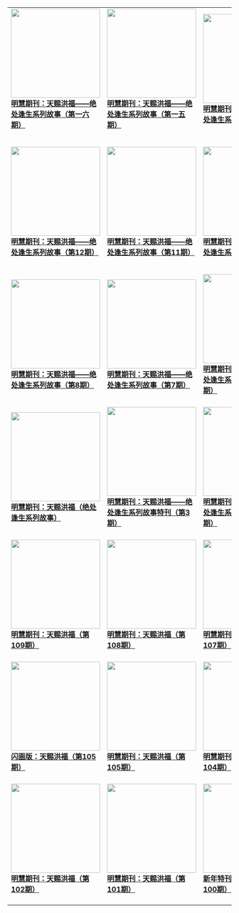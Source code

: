 |||||
|---|---|---|---|
|[<img width="200px" src="http://qikan.minghui.org/mhqkpage/qikanimage/2020/12/29/tchf-16-2in1-read-cover.png" ><br/><b> 明慧期刊：天赐洪福——绝处逢生系列故事（第一六期）</b><br/><br/>](../pages/hongfu/200859.md)|[<img width="200px" src="http://qikan.minghui.org/mhqkpage/qikanimage/2020/06/24/tchf-15-2in1-read-cover.png" ><br/><b> 明慧期刊：天赐洪福——绝处逢生系列故事（第一五期）</b><br/><br/>](../pages/hongfu/198079.md)|[<img width="200px" src="http://qikan.minghui.org/mhqkpage/qikanimage/2020/04/22/tchf14read-cover.png" ><br/><b> 明慧期刊：天赐洪福——绝处逢生系列故事（第14期）</b><br/><br/>](../pages/hongfu/197278.md)|[<img width="200px" src="http://qikan.minghui.org/mhqkpage/qikanimage/2020/02/13/tchf-tk-read-cover.png" ><br/><b> 明慧期刊：天赐洪福（特刊）</b><br/><br/>](../pages/hongfu/196427.md)|
|[<img width="200px" src="http://qikan.minghui.org/mhqkpage/qikanimage/2019/12/31/tchf122in1read-cover.png" ><br/><b> 明慧期刊：天赐洪福——绝处逢生系列故事（第12期）</b><br/><br/>](../pages/hongfu/195837.md)|[<img width="200px" src="http://qikan.minghui.org/mhqkpage/qikanimage/2019/09/25/tchf-11-2in1-read-cover.png" ><br/><b> 明慧期刊：天赐洪福——绝处逢生系列故事（第11期）</b><br/><br/>](../pages/hongfu/194580.md)|[<img width="200px" src="http://qikan.minghui.org/mhqkpage/qikanimage/2019/07/26/tchf-10-2in1-read-cover.png" ><br/><b> 明慧期刊：天赐洪福——绝处逢生系列故事（第10期）</b><br/><br/>](../pages/hongfu/193726.md)|[<img width="200px" src="http://qikan.minghui.org/mhqkpage/qikanimage/2019/05/26/tchf-09-2in1-read-cover.png" ><br/><b> 明慧期刊：《天赐洪福》——绝处逢生系列故事（第九期）</b><br/><br/>](../pages/hongfu/192965.md)|
|[<img width="200px" src="http://qikan.minghui.org/mhqkpage/qikanimage/2019/03/26/tchf-08-2in1-read-cover.png" ><br/><b> 明慧期刊：天赐洪福——绝处逢生系列故事（第8期）</b><br/><br/>](../pages/hongfu/192191.md)|[<img width="200px" src="http://qikan.minghui.org/mhqkpage/qikanimage/2019/01/24/tchf-07-2in1-read-cover.png" ><br/><b> 明慧期刊：天赐洪福——绝处逢生系列故事（第7期）</b><br/><br/>](../pages/hongfu/191492.md)|[<img width="200px" src="http://qikan.minghui.org/mhqkpage/qikanimage/2018/10/17/tchf-06-2in1-read-cover.png" ><br/><b> 明慧期刊：天赐洪福——绝处逢生系列故事期刊（第六期）</b><br/><br/>](../pages/hongfu/190195.md)|[<img width="200px" src="http://qikan.minghui.org/mhqkpage/qikanimage/2018/07/02/tchf-05-2in1-hw-read-cover.png" ><br/><b> 明慧期刊：天赐洪福——绝处逢生系列故事期刊（第五期）</b><br/><br/>](../pages/hongfu/188809.md)|
|[<img width="200px" src="http://qikan.minghui.org/mhqkpage/qikanimage/2018/03/28/tchf-04-2in1-read-cover.png" ><br/><b> 明慧期刊：天赐洪福（绝处逢生系列故事）</b><br/><br/>](../pages/hongfu/187567.md)|[<img width="200px" src="http://qikan.minghui.org/mhqkpage/qikanimage/2018/01/20/tchf-03-2in1-read-cover.png" ><br/><b> 明慧期刊：天赐洪福——绝处逢生系列故事特刊（第3期）</b><br/><br/>](../pages/hongfu/186723.md)|[<img width="200px" src="http://qikan.minghui.org/mhqkpage/qikanimage/2017/11/30/tchf-02-2in1-read-cover.png" ><br/><b> 明慧期刊：天赐洪福——绝处逢生系列故事特刊（第2期）</b><br/><br/>](../pages/hongfu/185964.md)|[<img width="200px" src="http://qikan.minghui.org/mhqkpage/qikanimage/2017/02/09/tchf-01-read-cover.png" ><br/><b> 明慧期刊：天赐洪福——绝处逢生系列故事特刊（第1期）</b><br/><br/>](../pages/hongfu/181318.md)|
|[<img width="200px" src="http://qikan.minghui.org/mhqkpage/qikanimage/2016/10/28/tchf-109-2in1-read-cover.png" ><br/><b> 明慧期刊：天赐洪福（第109期）</b><br/><br/>](../pages/hongfu/179769.md)|[<img width="200px" src="http://qikan.minghui.org/mhqkpage/qikanimage/2016/08/14/tchf-108-2in1-read-cover.png" ><br/><b> 明慧期刊：天赐洪福（第108期）</b><br/><br/>](../pages/hongfu/178526.md)|[<img width="200px" src="http://qikan.minghui.org/mhqkpage/qikanimage/2016/06/05/tchf-107-2in1-read-cover.png" ><br/><b> 明慧期刊：天赐洪福（第107期）</b><br/><br/>](../pages/hongfu/177436.md)|[<img width="200px" src="http://qikan.minghui.org/mhqkpage/qikanimage/2016/03/26/tchf-106-2in1-read-cover.png" ><br/><b> 明慧期刊：天赐洪福（第106期）</b><br/><br/>](../pages/hongfu/176333.md)|
|[<img width="200px" src="http://qikan.minghui.org/mhqkpage/qikanimage/2016/02/29/tchf-105-2in1-read-cover.png" ><br/><b> 闪画版：天赐洪福（第105期）</b><br/><br/>](../pages/hongfu/175917.md)|[<img width="200px" src="http://qikan.minghui.org/mhqkpage/qikanimage/2016/01/27/tchf-105-2in1-read-cover.png" ><br/><b> 明慧期刊：天赐洪福（第105期）</b><br/><br/>](../pages/hongfu/175433.md)|[<img width="200px" src="http://qikan.minghui.org/mhqkpage/qikanimage/2015/11/21/tchf-104-2rd-cover.png" ><br/><b> 明慧期刊：天赐洪福（第104期）</b><br/><br/>](../pages/hongfu/174376.md)|[<img width="200px" src="http://qikan.minghui.org/mhqkpage/qikanimage/2015/09/18/tchf-103-2in1-read-cover.png" ><br/><b> 明慧期刊：天赐洪福（第103期）</b><br/><br/>](../pages/hongfu/173302.md)|
|[<img width="200px" src="http://qikan.minghui.org/mhqkpage/qikanimage/2015/07/11/tchf-102-2in1-read-cover.png" ><br/><b> 明慧期刊：天赐洪福（第102期）</b><br/><br/>](../pages/hongfu/172200.md)|[<img width="200px" src="http://qikan.minghui.org/mhqkpage/qikanimage/2015/04/30/tchf-101-2in1-read-cover.png" ><br/><b> 明慧期刊：天赐洪福（第101期）</b><br/><br/>](../pages/hongfu/171099.md)|[<img width="200px" src="http://qikan.minghui.org/mhqkpage/qikanimage/2015/02/13/tchf-100-2in1-read-cover.png" ><br/><b> 新年特刊：天赐洪福（第100期）</b><br/><br/>](../pages/hongfu/170082.md)|[<img width="200px" src="http://qikan.minghui.org/mhqkpage/qikanimage/2014/07/17/tchf-99-2in1-read-cover.png" ><br/><b> 明慧期刊：天赐洪福（第99期）</b><br/><br/>](../pages/hongfu/166829.md)|
